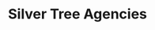 ---
title: "Silver Tree Agencies"
layout: "about"
draft: false

# who_we_are
who_we_are:
  enable: true
  subtitle: "Design And Expertise"
  title: "Silver Tree Agencies"
  description: "We work and aim to provide value to our clients and predominantly work with teams of people who are open to allowing us to do the amazing work we do and really nail down what their core problems are and fixing it organized and swift way."

  image: "images/sta/sta1.jpg"

# what_we_do
what_we_do:
  enable: true
  subtitle: "Read On To Find Out"
  title: "What We Do"
  block:
  - title: "Standardize Complexity"
    content: "While we offer bundles and deals, and a variety of packages for clients that just want the service and done we perfected order in chaos, which means we can take on tough projects and deliver on them!"

  - title: "Design Is Our Core"
    content: "Like our parent company [TZF](https://technologically-zealous-family.business.site/?m=true) we have mastered and understand the center of all business, goods and services lies in appeal. That is what we are good at, data driven educated appeal for your specific business."
    
  - title: "Save You Time and Money"
    content: "We save you time because we come fully featured and decked out with years of experiance, Your ery own agency that will handle either specific parts of your business that deals with branding or a special project made to give you more reach, it's up to you to decide how we spend our time and how you spend your money."
    
  - title: "Research and Development"
    content: "We can't promise that we have all the knowledge of your specific business or industry. What we can promise is a vow to use our Experiance and skills so it enables us to serve you in the best way possible."

  - title: "Seemless Experience & Competance"
    content: "From structing the project we will work on for months to come in the first few meetings to getting signed on with your personal agent we provide a seemless process for you to inquire, make a decision, plan everything out and organize it. That way we can do the work we love."


# our team
our_team:
  enable: true
  subtitle: "Our members"
  title: "The People Behind"
  description: "We were freelance designers and developers, constantly enhancing our <br> skills with a mission to provide value to our clients."
  team:
  - name: "Glenville Dixon Jr"
    image: "images/about/team/01.jpg"
    designation: "Web Development, Agent & Founder"
  - name: "Ubani Danvers"
    image: "images/about/team/02.jpg"
    designation: "Marketing & SMM"
  - name: "Samantha Simon"
    image: "images/about/team/03.jpg"
    designation: "Communications"
  - name: "Devonte Tongue"
    image: "images/about/team/03.jpg"
    designation: "Graphic Designer"


# our_mission
our_mission:
  enable: true
  subtitle: "OUR MISSION"
  title: "At Our Core"
  description: "Silver Tree Agency Aims to perfect the act of providing reliable creative services for entreprenurs, corperations, and communities with our detailed people centric approch to problems that our clients face to guide our expertise and imagination to a outstanding solution and an unreal reality."

  image: "images/sta/sta2.jpg"

# about_video
about_video:
  enable: false
  subtitle: "A Short Video"
  title: "You Keep The Line Open, We Keep It Moving. - You Take Care Of The Payments, We Take Care Of The Rest."
  description: ""
  video_url: "https://www.youtube.com/embed/dyZcRRWiuuw"
  video_thumbnail: "images/about/video-popup-2.jpg"


# brands
brands_carousel:
  enable: false
  subtitle: "Our Clients & Partners"
  title: "Trusted By And Worked With many Companies and Individuals"
  section: "/" # brand images comming form _index.md


# our office
our_office:
  enable: true
  subtitle: "Our Focused Locations"
  title: "With Special Attention to these countries and States"
  description: "By Focusing on different locations we are able to collect research and data on the market that is most relevant to you and offer you a service that no one else in the industry can beat."
  office_locations:
  - city: "Antigua & Barbuda"
    country_flag: "images/about/flags/AG.png"
  - city: "Australia, Perth"
    country_flag: "images/about/flags/au.png"
  - city: "United States, Oregon"
    country_flag: "images/about/flags/US.png"
---